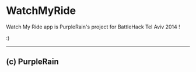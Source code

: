 WatchMyRide
===========

Watch My Ride app is PurpleRain's project for BattleHack Tel Aviv 2014 !

:)

--------------
(c) PurpleRain
--------------
